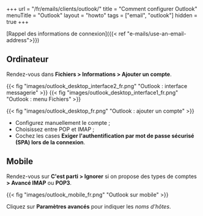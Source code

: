 +++
url = "/fr/emails/clients/outlook/"
title = "Comment configurer Outlook"
menuTitle = "Outlook"
layout = "howto"
tags = ["email", "outlook"]
hidden = true
+++

[Rappel des informations de connexion]({{< ref "e-mails/use-an-email-address">}})

## Ordinateur

Rendez-vous dans **Fichiers > Informations > Ajouter un compte**.

{{< fig "images/outlook_desktop_interface2_fr.png" "Outlook : interface messagerie" >}}
{{< fig "images/outlook_desktop_interface1_fr.png" "Outlook : menu Fichiers" >}}

{{< fig "images/outlook_desktop_fr.png" "Outlook : ajouter un compte" >}}

- Configurez manuellement le compte ;
- Choisissez entre POP et IMAP ;
- Cochez les cases **Exiger l'authentification par mot de passe sécurisé (SPA) lors de la connexion**.

## Mobile

Rendez-vous sur **C'est parti > Ignorer** si on propose des types de comptes **> Avancé IMAP** ou **POP3**.

{{< fig "images/outlook_mobile_fr.png" "Outlook sur mobile" >}}

Cliquez sur **Paramètres avancés** pour indiquer les _noms d'hôtes_.
